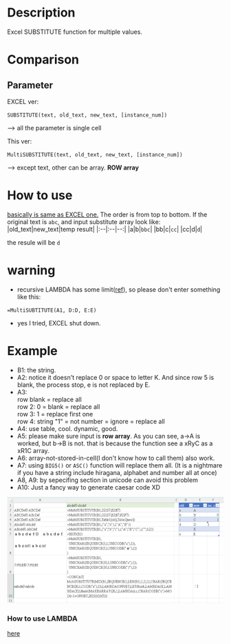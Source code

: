 # Description
Excel SUBSTITUTE function for multiple values.

# Comparison
## Parameter
EXCEL ver:
```
SUBSTITUTE(text, old_text, new_text, [instance_num])
```
--> all the parameter is single cell

This ver:
```
MultiSUBSTITUTE(text, old_text, new_text, [instance_num])
```
--> except text, other can be array. **ROW array**

# How to use
[basically is same as EXCEL one.](https://support.microsoft.com/en-gb/office/substitute-function-6434944e-a904-4336-a9b0-1e58df3bc332)
The order is from top to bottom. If the original text is `abc`, and input substitute array look like: 
|old_text|new_text|temp result|
|:--|:--|--:|
|a|b|`bbc`|
|bb|c|`cc`|
|cc|d|`d`|

the resule will be `d`

# warning
* recursive LAMBDA has some limit([ref](https://techcommunity.microsoft.com/t5/excel/lambda-functions-limit-of-iterations/m-p/2056256)), so please don't enter something like this:
```
=MultiSUBTITUTE(A1, D:D, E:E)
```
* yes I tried, EXCEL shut down.

# Example
* B1: the string.
* A2: notice it doesn't replace 0 or space to letter K. And since row 5 is blank, the process stop, e is not replaced by E.
* A3: <br>row blank = replace all<br>row 2: 0 = blank = replace all<br>row 3: 1 = replace first one <br>row 4: string "1" = not number = ignore = replace all
* A4: use table, cool. dynamic, good.
* A5: please make sure input is **row array**. As you can see, a->A is worked, but b->B is not. that is because the function see a xRyC as a xR1C array.
* A6: array-not-stored-in-cell(I don't know how to call them) also work.
* A7: using `BIG5()` or `ASC()` function will replace them all. (It is a nightmare if you have a string include hiragana, alphabet and number all at once)
* A8, A9: by sepecifing section in unicode can avoid this problem
* A10: Just a fancy way to generate caesar code XD
<img src="../Figure/MultiSUBSTITUTE_example.png">

### How to use LAMBDA
[here](https://support.microsoft.com/en-au/office/lambda-function-bd212d27-1cd1-4321-a34a-ccbf254b8b67)
